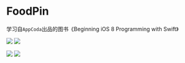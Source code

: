 # FoodPin

学习自`AppCoda`出品的图书《Beginning iOS 8 Programming with Swift》

![](https://github.com/949478479/AppCoda-Study/blob/master/FoodPin-screenshot/1.gif)
![](https://github.com/949478479/AppCoda-Study/blob/master/FoodPin-screenshot/2.gif)

![](https://github.com/949478479/AppCoda-Study/blob/master/FoodPin-screenshot/3.gif)
![](https://github.com/949478479/AppCoda-Study/blob/master/FoodPin-screenshot/4.gif)
